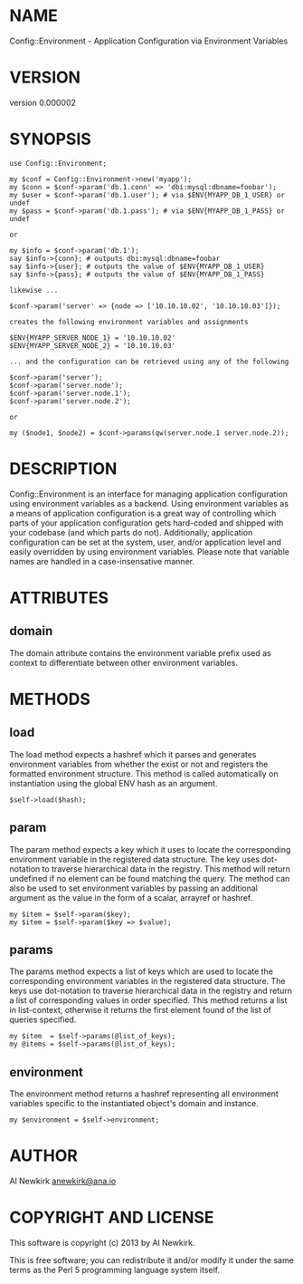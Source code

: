 # NAME

Config::Environment - Application Configuration via Environment Variables

# VERSION

version 0.000002

# SYNOPSIS

    use Config::Environment;

    my $conf = Config::Environment->new('myapp');
    my $conn = $conf->param('db.1.conn' => 'dbi:mysql:dbname=foobar');
    my $user = $conf->param('db.1.user'); # via $ENV{MYAPP_DB_1_USER} or undef
    my $pass = $conf->param('db.1.pass'); # via $ENV{MYAPP_DB_1_PASS} or undef

    or

    my $info = $conf->param('db.1');
    say $info->{conn}; # outputs dbi:mysql:dbname=foobar
    say $info->{user}; # outputs the value of $ENV{MYAPP_DB_1_USER}
    say $info->{pass}; # outputs the value of $ENV{MYAPP_DB_1_PASS}

    likewise ...

    $conf->param('server' => {node => ['10.10.10.02', '10.10.10.03']});

    creates the following environment variables and assignments

    $ENV{MYAPP_SERVER_NODE_1} = '10.10.10.02'
    $ENV{MYAPP_SERVER_NODE_2} = '10.10.10.03'

    ... and the configuration can be retrieved using any of the following

    $conf->param('server');
    $conf->param('server.node');
    $conf->param('server.node.1');
    $conf->param('server.node.2');

    or

    my ($node1, $node2) = $conf->params(qw(server.node.1 server.node.2));

# DESCRIPTION

Config::Environment is an interface for managing application configuration using
environment variables as a backend. Using environment variables as a means of
application configuration is a great way of controlling which parts of your
application configuration gets hard-coded and shipped with your codebase (and
which parts do not). Additionally, application configuration can be set at the
system, user, and/or application level and easily overridden by using
environment variables. Please note that variable names are handled in a
case-insensative manner.

# ATTRIBUTES

## domain

The domain attribute contains the environment variable prefix used as context
to differentiate between other environment variables.

# METHODS

## load

The load method expects a hashref which it parses and generates environment
variables from whether the exist or not and registers the formatted environment
structure. This method is called automatically on instantiation using the global
ENV hash as an argument.

    $self->load($hash);

## param

The param method expects a key which it uses to locate the corresponding
environment variable in the registered data structure. The key uses dot-notation
to traverse hierarchical data in the registry. This method will return undefined
if no element can be found matching the query. The method can also be used to
set environment variables by passing an additional argument as the value in the
form of a scalar, arrayref or hashref.

    my $item = $self->param($key);
    my $item = $self->param($key => $value);

## params

The params method expects a list of keys which are used to locate the
corresponding environment variables in the registered data structure. The keys
use dot-notation to traverse hierarchical data in the registry and return a list
of corresponding values in order specified. This method returns a list in
list-context, otherwise it returns the first element found of the list of
queries specified.

    my $item  = $self->params(@list_of_keys);
    my @items = $self->params(@list_of_keys);

## environment

The environment method returns a hashref representing all environment variables
specific to the instantiated object's domain and instance.

    my $environment = $self->environment;

# AUTHOR

Al Newkirk <anewkirk@ana.io>

# COPYRIGHT AND LICENSE

This software is copyright (c) 2013 by Al Newkirk.

This is free software; you can redistribute it and/or modify it under
the same terms as the Perl 5 programming language system itself.
